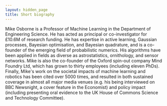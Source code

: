 ```yaml
---
layout: hidden_page
title: Short biography
---
```


Mike Osborne is a Professor of Machine Learning in the Department of Engineering Science. He has acted as principal or co-investigator for £10.6M of research funding. He has expertise in active learning, Gaussian processes, Bayesian optimisation, and Bayesian quadrature, and is a co-founder of the emerging field of probabilistic numerics. His algorithms have been applied in fields as diverse as astrostatistics, ornithology, and sensor networks. Mike is also the co-founder of the Oxford spin-out company Mind Foundry Ltd, which has grown to thirty employees (including eleven PhDs). Finally, Mike's work on the societal impacts of machine learning and robotics has been cited over 5000 times, and resulted in both sustained coverage in almost all major media venues (e.g. his being interviewed on BBC Newsnight, a cover feature in the Economist) and policy impact (including presenting oral evidence to the UK House of Commons Science and Technology Committee). 
